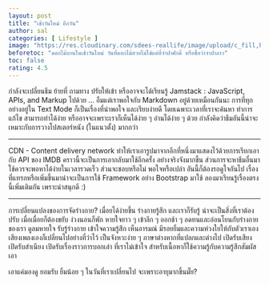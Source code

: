 ```yaml
---
layout: post
title: "เช้าวันใหม่ อีกวัน"
author: sal
categories: [ Lifestyle ]
image: "https://res.cloudinary.com/sdees-reallife/image/upload/c_fill,h_900,w_1350/v1592583917/IMG_2388.jpg"
beforetoc: "ดอกไม้บานในเช้าวันใหม่ วันที่ดอกไม้สวยไม่ใช่แค่ที่จำปาศักดิ์ หรือชื่อว่าจำปาลาว"
toc: false
rating: 4.5
---
```


กำลังจะเปลี่ยนธีม ย้ายที่ ถามทาง ปรับให้เข้า หรืออาจจะได้เรียนรู้ Jamstack : JavaScript, APIs, and Markup ไปด้วย ... อืมแต่เราพอใจกับ Markdown อยู่ด้วยเหมือนกันนะ การที่ทุกอย่างอยู่ใน Text Mode ก็เป็นเรื่องที่น่าพอใจ และเรียบง่ายดี โดยเฉพาะเวลาที่เราจะค้นหา ทำการแก้ไข สามารถทำได้ง่าย หรืออาจจะเพราะเราก็เห็นได้ง่าย ๆ อ่านได้ง่าย ๆ ด้วย กำลังคิดว่าธีมอันนี้น่าจะเหมาะกับการวางโปสเตอร์หนัง (ในแนวตั้ง) มากกว่า

---

CDN - Content delivery network ทำให้เราเอารูปมาจากอีกที่หนึ่งมาแสดงไว้ด้วยการเรียกเอากับ API ของ IMDB คราวนี้จะเป็นการเอากลับมาใช้อีกครั้ง อย่างจริงจังมากขึ้น ส่วนการจะหาธีมอื่นมาใช้ควรจะพอหาได้ง่ายในเวลารวดเร็ว ส่วนจะชอบหรือไม่ พอใจหรือเปล่า อันนี้ก็ต้องรอดูใจกันไป เรื่องที่แทรกหรือเพิ่มขึ้นมาน่าจะเป็นการใช้ Framework อย่าง Bootstrap มาใช้ ลองมาเรียนรู้เรื่องตรงนี้เพิ่มเติมกัน เพราะน่าสนุกดี :)

---

การเปลี่ยนแปลงของการจัดร่างกาย? เมื่อยได้ง่ายขึ้น ร่างกายรู้สึก และเราก็รับรู้ น่าจะเป็นสิ่งที่เราต้องปรับ เมื่อเมื่อยก็ต้องขยับ ง่วงนอนก็พัก หายใจยาว ๆ เข้าลึก ๆ ออกช้า ๆ อดทนและอ่อนโยนกับร่างกายของเรา ดูลมหายใจ รับรู้ร่างกาย เข้าใจความรู้สึก เห็นอารมณ์ มีรอยยิ้มและความห่วงใยให้กับตัวเราเอง เสียงเพลงเองก็เปลี่ยนไปอย่างที่ว่าไว้ เป็นจังหวะง่าย ๆ ภาษาต่างหากที่แปลกและต่างไป เปิดรับเสียง เปิดรับสำเนียง เปิดรับเรื่องราวการบอกเล่า ที่เราไม่เข้าใจ สำหรับเนื้อหาก็ใช้ความรู้กับความรู้สึกสัมผัสเอา

เอาแค่มองดู ยอมรับ ยิ้มน้อย ๆ ในวันที่เราเปลี่ยนไป จะเพราะอายุมากขึ้นมั๊ย?
